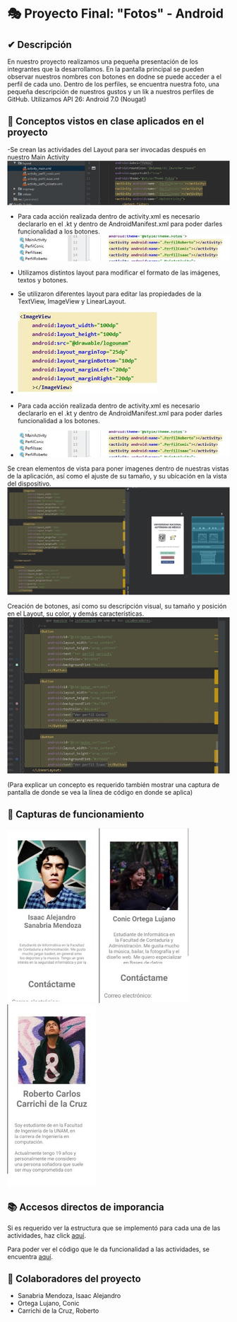# 🎭 Proyecto Final: "Fotos" - Android

## ✔ Descripción

En nuestro proyecto realizamos una pequeña presentación de los integrantes que la desarrollamos. En la pantalla principal se pueden observar nuestros nombres con botones en dodne se puede acceder a el perfil de cada uno.
Dentro de los perfiles, se encuentra nuestra foto, una pequeña descripción de nuestros gustos y un lik a nuestros perfiles de GitHub. 
Utilizamos API 26: Android 7.0 (Nougat)

## 📲 Conceptos vistos en clase aplicados en el proyecto
-Se crean las actividades del Layout para ser invocadas después en nuestro Main Activity
![Creacion de actividades](imagenes/creacionactivities.jpg)

- Para cada acción realizada dentro de activity.xml es necesario declararlo en el .kt y dentro de AndroidManifest.xml para poder darles funcionalidad a los botones.
![presentación 1](imagenes/androidmanifest.jpg)
- Utilizamos distintos layout para modificar el formato de las imágenes, textos y botones.


- Se utilizaron diferentes layout para editar las propiedades de la TextView, ImageView y LinearLayout.
- ![drawable](imagenes/layout.jpg)


- Para cada acción realizada dentro de activity.xml es necesario declararlo en el .kt y dentro de AndroidManifest.xml para poder darles funcionalidad a los botones.
- ![android manifest](imagenes/androidmanifest.jpg)


Se crean elementos de vista para poner imagenes dentro de nuestras vistas de la aplicación, así como el ajuste de su tamaño, y su ubicación en la vista del dispositivo. 
![Poner imagenes en vista](imagenes/ponerimagenes.jpg)

Creación de botones, así como su descripción visual, su  tamaño y posición en el Layout, su color, y demás características. 
![Poner Botones](imagenes/ponerbotones.jpg)

(Para explicar un concepto es requerido también mostrar una captura de pantalla de donde se vea la línea de código en donde se aplica)

## 📸 Capturas de funcionamiento

![presentación 1](imagenes/presentacion01.jpg)
![presentación 2](imagenes/presentacion02.jpg)
![presentación 3](imagenes/presentacion03.jpg)

## 📚 Accesos directos de imporancia

Si es requerido ver la estructura que se implementó para cada una de las actividades, haz click [aquí](app/src/main/res/layout).

Para poder ver el código que le da funcionalidad a las actividades, se encuentra [aquí](app/src/main/java/com/proteco/fotos).

## 🤝 Colaboradores del proyecto

- Sanabria Mendoza, Isaac Alejandro
- Ortega Lujano, Conic
- Carrichi de la Cruz, Roberto
